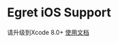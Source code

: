 Egret iOS Support
======================

请升级到Xcode 8.0+
[使用文档](https://github.com/egret-labs/egret-core/wiki/An%20Introduction%20To%20Egret%20Native%20Solution/#ios)

